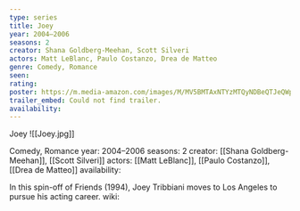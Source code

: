 ```yaml
---
type: series
title: Joey
year: 2004–2006
seasons: 2
creator: Shana Goldberg-Meehan, Scott Silveri
actors: Matt LeBlanc, Paulo Costanzo, Drea de Matteo
genre: Comedy, Romance
seen:
rating: 
poster: https://m.media-amazon.com/images/M/MV5BMTAxNTYzMTQyNDBeQTJeQWpwZ15BbWU3MDk3MTA3MjE@._V1_SX300.jpg
trailer_embed: Could not find trailer.
availability:
---
```

Joey
![[Joey.jpg]]

Comedy, Romance
year: 2004–2006
seasons: 2
creator: [[Shana Goldberg-Meehan]], [[Scott Silveri]]
actors: [[Matt LeBlanc]], [[Paulo Costanzo]], [[Drea de Matteo]]
availability:

In this spin-off of Friends (1994), Joey Tribbiani moves to Los Angeles to pursue his acting career.
wiki: 


